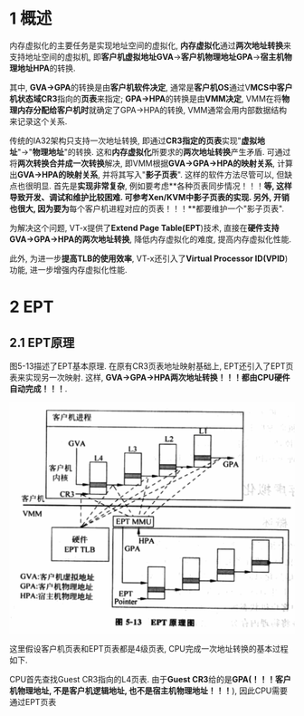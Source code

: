 # 1 概述

内存虚拟化的主要任务是实现地址空间的虚拟化, **内存虚拟化**通过**两次地址转换**来支持地址空间的虚拟机, 即**客户机虚拟地址GVA**→**客户机物理地址GPA**→**宿主机物理地址HPA**的转换. 

其中, **GVA→GPA**的转换是由**客户机软件决定**, 通常是**客户机OS**通过V**MCS中客户机状态域CR3**指向的**页表**来指定; **GPA→HPA**的转换是由**VMM决定**, VMM在将**物理内存分配给客户机时**就确定了GPA→HPA的转换, VMM通常会用内部数据结构来记录这个关系.

传统的IA32架构只支持一次地址转换, 即通过**CR3指定的页表**实现"**虚拟地址**"→"**物理地址**"的转换. 这和**内存虚拟化**所要求的**两次地址转换**产生矛盾. 可通过将**两次转换合并成一次转换**解决, 即VMM根据**GVA→GPA→HPA的映射关系**, 计算出**GVA→HPA的映射关系**, 并将其写入"**影子页表**". 这样的软件方法尽管可以, 但缺点也很明显. 首先是**实现非常复杂**, 例如要考虑**各种页表同步情况！！！**等, 这样导致开发、调试和维护比较困难. 可参考Xen/KVM中影子页表的实现. 另外, **开销也很大**, 因为要为**每个客户机进程对应的页表！！！**都要维护一个"影子页表".

为解决这个问题, VT\-x提供了**Extend Page Table(EPT**)技术, 直接在**硬件支持GVA→GPA→HPA的两次地址转换**, 降低内存虚拟化的难度, 提高内存虚拟化性能.

此外, 为进一步**提高TLB的使用效率**, VT\-x还引入了**Virtual Processor ID(VPID**)功能, 进一步增强内存虚拟化性能.

# 2 EPT

## 2.1 EPT原理

图5\-13描述了EPT基本原理. 在原有CR3页表地址映射基础上, EPT还引入了EPT页表来实现另一次映射. 这样, **GVA→GPA→HPA两次地址转换！！！**都由**CPU硬件自动完成！！！**.

![config](./images/20.png)

这里假设客户机页表和EPT页表都是4级页表, CPU完成一次地址转换的基本过程如下.

CPU首先查找Guest CR3指向的L4页表. 由于**Guest CR3**给的是**GPA(！！！客户机物理地址, 不是客户机逻辑地址, 也不是宿主机物理地址！！！**), 因此CPU需要通过EPT页表